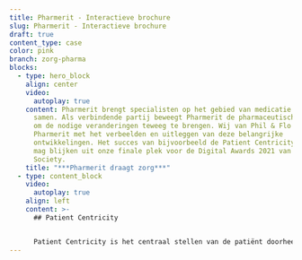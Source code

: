 ```yaml
---
title: Pharmerit - Interactieve brochure
slug: Pharmerit - Interactieve brochure
draft: true
content_type: case
color: pink
branch: zorg-pharma
blocks:
  - type: hero_block
    align: center
    video:
      autoplay: true
    content: Pharmerit brengt specialisten op het gebied van medicatie en therapie
      samen. Als verbindende partij beweegt Pharmerit de pharmaceutische branche
      om de nodige veranderingen teweeg te brengen. Wij van Phil & Flo helpen
      Pharmerit met het verbeelden en uitleggen van deze belangrijke
      ontwikkelingen. Het succes van bijvoorbeeld de Patient Centricity campagne
      mag blijken uit onze finale plek voor de Digital Awards 2021 van The PM
      Society.
    title: "***Pharmerit draagt zorg***"
  - type: content_block
    video:
      autoplay: true
    align: left
    content: >-
      ## Patient Centricity


      Patient Centricity is het centraal stellen van de patiënt doorheen de ontwikkelingen, en implementatie van nieuwe medicatie. In elke fase moeten de patiënt en zijn beleving centraal staan. Om dit concept en de implementatie ervan goed uit te leggen, maakten wij een interactieve brochure voor Pharmerit. Het voordeel van een interactieve brochure? Een prachtige samensmelting van animatie, foto-, tekst- en filmelementen. Zo kan je allerlei losse vormen van content samenbrengen in één brochure waarin je de doelgroep stapsgewijs en op een speelse manier je verhaal kunt vertellen.
---
```

